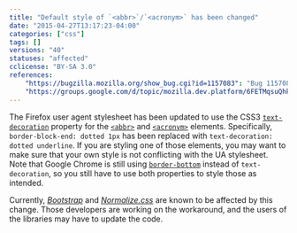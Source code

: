 ```yaml
---
title: "Default style of `<abbr>`/`<acronym>` has been changed"
date: "2015-04-27T13:17:23-04:00"
categories: ["css"]
tags: []
versions: "40"
statuses: "affected"
cclicense: "BY-SA 3.0"
references:
    "https://bugzilla.mozilla.org/show_bug.cgi?id=1157083": "Bug 1157083 - It might be better to use CSS3 text-decoration for the UA stylesheet of <abbr> and <acronym> rather than border-bottom"
    "https://groups.google.com/d/topic/mozilla.dev.platform/6FETMqsuQhk/discussion": "mozilla.dev.platform: Intent to change UA stylesheet of <abbr> and <acronym> (using border-bottom -> CSS 3 text-decoration)"
---
```

The Firefox user agent stylesheet has been updated to use the CSS3 [`text-decoration`](https://developer.mozilla.org/en-US/docs/Web/CSS/text-decoration) property for the [`<abbr>`](https://developer.mozilla.org/en-US/docs/Web/HTML/Element/abbr) and [`<acronym>`](https://developer.mozilla.org/en-US/docs/Web/HTML/Element/acronym) elements. Specifically, `border-block-end: dotted 1px` has been replaced with `text-decoration: dotted underline`. If you are styling one of those elements, you may want to make sure that your own style is not conflicting with the UA stylesheet. Note that Google Chrome is still using [`border-bottom`](https://developer.mozilla.org/en-US/docs/Web/CSS/border-bottom) instead of `text-decoration`, so you still have to use both properties to style those as intended.

Currently, [*Bootstrap*](https://github.com/twbs/bootstrap/issues/16574) and [*Normalize.css*](https://github.com/necolas/normalize.css/pull/451) are known to be affected by this change. Those developers are working on the workaround, and the users of the libraries may have to update the code.

